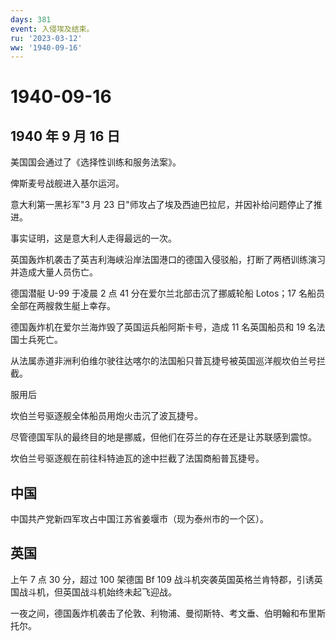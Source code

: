 ```yaml
---
days: 381
event: 入侵埃及结束。
ru: '2023-03-12'
ww: '1940-09-16'
---
```


# 1940-09-16

## 1940 年 9 月 16 日

美国国会通过了《选择性训练和服务法案》。

俾斯麦号战舰进入基尔运河。

意大利第一黑衫军"3 月 23
日"师攻占了埃及西迪巴拉尼，并因补给问题停止了推进。

事实证明，这是意大利人走得最远的一次。

英国轰炸机袭击了英吉利海峡沿岸法国港口的德国入侵驳船，打断了两栖训练演习并造成大量人员伤亡。

德国潜艇 U-99 于凌晨 2 点 41 分在爱尔兰北部击沉了挪威轮船 Lotos；17
名船员全部在两艘救生艇上幸存。

德国轰炸机在爱尔兰海炸毁了英国运兵船阿斯卡号，造成 11 名英国船员和 19
名法国士兵死亡。

从法属赤道非洲利伯维尔驶往达喀尔的法国船只普瓦捷号被英国巡洋舰坎伯兰号拦截。

服用后

坎伯兰号驱逐舰全体船员用炮火击沉了波瓦捷号。

尽管德国军队的最终目的地是挪威，但他们在芬兰的存在还是让苏联感到震惊。

坎伯兰号驱逐舰在前往科特迪瓦的途中拦截了法国商船普瓦捷号。

## 中国

中国共产党新四军攻占中国江苏省姜堰市（现为泰州市的一个区）。

## 英国

上午 7 点 30 分，超过 100 架德国 Bf 109
战斗机突袭英国英格兰肯特郡，引诱英国战斗机，但英国战斗机始终未起飞迎战。

一夜之间，德国轰炸机袭击了伦敦、利物浦、曼彻斯特、考文垂、伯明翰和布里斯托尔。